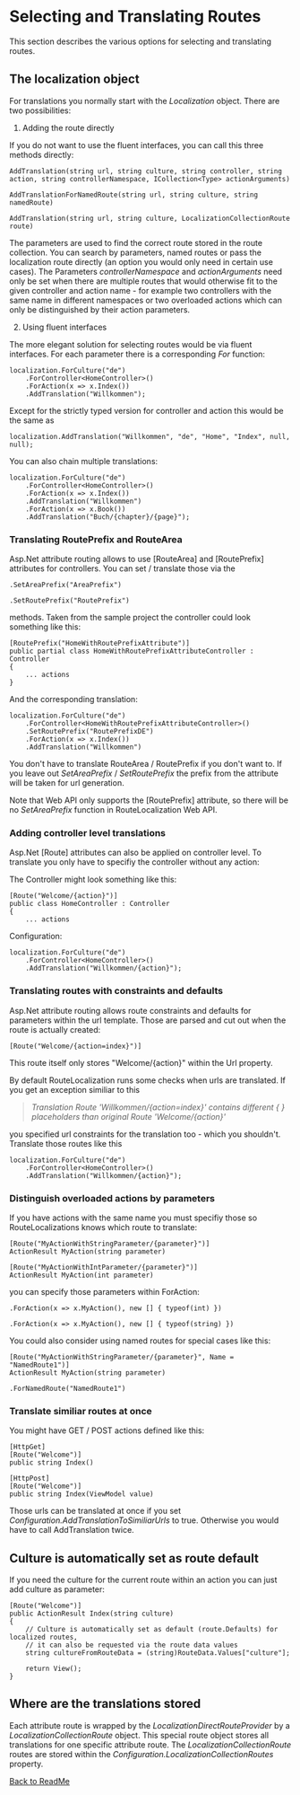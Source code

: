 # Selecting and Translating Routes

This section describes the various options for selecting and translating routes.

## The localization object

For translations you normally start with the *Localization* object. There are two possibilities:

1. Adding the route directly

If you do not want to use the fluent interfaces, you can call this three methods directly:

    AddTranslation(string url, string culture, string controller, string action, string controllerNamespace, ICollection<Type> actionArguments)

    AddTranslationForNamedRoute(string url, string culture, string namedRoute)

    AddTranslation(string url, string culture, LocalizationCollectionRoute route)

The parameters are used to find the correct route stored in the route collection. You can search by parameters, named routes or pass the localization route directly (an option you would only need in certain use cases). The Parameters *controllerNamespace* and *actionArguments* need only be set when there are multiple routes that would otherwise fit to the given controller and action name - for example two controllers with the same name in different namespaces or two overloaded actions which can only be distinguished by their action parameters.

2. Using fluent interfaces

The more elegant solution for selecting routes would be via fluent interfaces. For each parameter there is a corresponding *For* function:

    localization.ForCulture("de")
        .ForController<HomeController>()
        .ForAction(x => x.Index())
        .AddTranslation("Willkommen");

Except for the strictly typed version for controller and action this would be the same as

    localization.AddTranslation("Willkommen", "de", "Home", "Index", null, null);

You can also chain multiple translations:

    localization.ForCulture("de")
        .ForController<HomeController>()
        .ForAction(x => x.Index())
        .AddTranslation("Willkommen")
        .ForAction(x => x.Book())
        .AddTranslation("Buch/{chapter}/{page}");

### Translating RoutePrefix and RouteArea

Asp.Net attribute routing allows to use [RouteArea] and [RoutePrefix] attributes for controllers. You can set / translate those via the

    .SetAreaPrefix("AreaPrefix")
    
    .SetRoutePrefix("RoutePrefix")
    
methods. Taken from the sample project the controller could look something like this:

	[RoutePrefix("HomeWithRoutePrefixAttribute")]
	public partial class HomeWithRoutePrefixAttributeController : Controller
	{
	    ... actions
	}

And the corresponding translation:

    localization.ForCulture("de")
        .ForController<HomeWithRoutePrefixAttributeController>()
        .SetRoutePrefix("RoutePrefixDE")
        .ForAction(x => x.Index())
        .AddTranslation("Willkommen")

You don't have to translate RouteArea / RoutePrefix if you don't want to. If you leave out *SetAreaPrefix* / *SetRoutePrefix* the prefix from the attribute will be taken for url generation.

Note that Web API only supports the [RoutePrefix] attribute, so there will be no *SetAreaPrefix* function in RouteLocalization Web API.

### Adding controller level translations

Asp.Net [Route] attributes can also be applied on controller level. To translate you only have to specifiy the controller without any action:

The Controller might look something like this:

    [Route("Welcome/{action}")]
    public class HomeController : Controller
    {
        ... actions

Configuration:

    localization.ForCulture("de")
        .ForController<HomeController>()
        .AddTranslation("Willkommen/{action}");

### Translating routes with constraints and defaults

Asp.Net attribute routing allows route constraints and defaults for parameters within the url template. Those are parsed and cut out when the route is actually created:

    [Route("Welcome/{action=index}")]

This route itself only stores "Welcome/{action}" within the Url property.

By default RouteLocalization runs some checks when urls are translated. If you get an exception similiar to this

> *Translation Route 'Willkommen/{action=index}' contains different { } placeholders than original Route 'Welcome/{action}'*

you specified url constraints for the translation too - which you shouldn't. Translate those routes like this

    localization.ForCulture("de")
        .ForController<HomeController>()
        .AddTranslation("Willkommen/{action}");

### Distinguish overloaded actions by parameters

If you have actions with the same name you must specifiy those so RouteLocalizations knows which route to translate:

    [Route("MyActionWithStringParameter/{parameter}")]
    ActionResult MyAction(string parameter)

    [Route("MyActionWithIntParameter/{parameter}")]
    ActionResult MyAction(int parameter)

you can specify those parameters within ForAction:

    .ForAction(x => x.MyAction(), new [] { typeof(int) })

    .ForAction(x => x.MyAction(), new [] { typeof(string) })

You could also consider using named routes for special cases like this:

    [Route("MyActionWithStringParameter/{parameter}", Name = "NamedRoute1")]
    ActionResult MyAction(string parameter)

    .ForNamedRoute("NamedRoute1")

### Translate similiar routes at once

You might have GET / POST actions defined like this:

    [HttpGet]
    [Route("Welcome")]
    public string Index()

    [HttpPost]
    [Route("Welcome")]
    public string Index(ViewModel value)

Those urls can be translated at once if you set *Configuration.AddTranslationToSimiliarUrls* to true. Otherwise you would have to call AddTranslation twice.

## Culture is automatically set as route default

If you need the culture for the current route within an action you can just add culture as parameter:

    [Route("Welcome")]
    public ActionResult Index(string culture)
    {
        // Culture is automatically set as default (route.Defaults) for localized routes,
        // it can also be requested via the route data values
        string cultureFromRouteData = (string)RouteData.Values["culture"];

        return View();
    }

## Where are the translations stored

Each attribute route is wrapped by the *LocalizationDirectRouteProvider* by a *LocalizationCollectionRoute* object. This special route object stores all translations for one specific attribute route. The *LocalizationCollectionRoute* routes are stored within the *Configuration.LocalizationCollectionRoutes* property.

[Back to ReadMe](../README.md)
